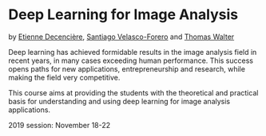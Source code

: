 # Deep Learning for Image Analysis

by [Etienne Decencière](http://cmm.ensmp.fr/~decencie/), [Santiago Velasco-Forero](http://cmm.ensmp.fr/~velasco/) and [Thomas Walter](http://members.cbio.mines-paristech.fr/~twalter/)

Deep learning has achieved formidable results in the image analysis field in recent years, in many cases exceeding human performance. This success opens paths for new applications, entrepreneurship and research, while making the field very competitive.

This course aims at providing the students with the theoretical and practical basis for understanding and using deep learning for image analysis applications.

2019 session: November 18-22
